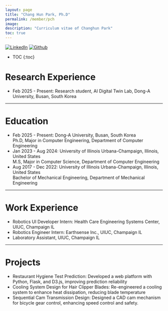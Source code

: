 ```yaml
---
layout: page
title: "Chang Hun Park, Ph.D"
permalink: /member/pch
image: 
description: "Curriculum vitae of Changhun Park"
toc: true
---
```

  
[![LinkedIn](https://img.shields.io/badge/ORCID-A6CE39?style=flat-square&logo=ORCID&logoColor=white)](https://www.linkedin.com/in/chang-hun-park-26a47914b/) 
[![Github](https://img.shields.io/badge/ORCID-A6CE39?style=flat-square&logo=ORCID&logoColor=white)](https://github.com/chp2) 

* TOC
{:toc}
  
Research Experience
============
* Feb 2025 - Present: Research student, AI Digital Twin Lab, Dong-A University, Busan, South Korea

***

Education
============
* Feb 2025 - Present: Dong-A University, Busan, South Korea <br> Ph.D, Major in Computer Engineering, Department of Computer Engineering
* Jan 2023 - Aug 2024: University of Illinois Urbana-Champaign, Illinois, United States <br> M.S, Major in Computer Science, Department of Computer Engineering
* Aug 2017 - Dec 2022: University of Illinois Urbana-Champaign, Illinois, United States <br> Bachelor of Mechanical Engineering, Department of Mechanical Engineering

***

Work Experience
============
* Robotics UI Developer Intern: Health Care Engineering Systems Center, UIUC, Champaign IL
* Robotics Engineer Intern: Earthsense Inc., UIUC, Champaign IL
* Laboratory Assistant, UIUC, Champaign IL

***

Projects
============
* Restaurant Hygiene Test Prediction: Developed a web platform with Python, Flask, and D3.js, improving prediction reliability
* Cooling System Design for Hair Clipper Blades: Re-engineered a cooling system to enhance heat dissipation, reducing blade temperature
* Sequential Cam Transmission Design: Designed a CAD cam mechanism for bicycle gear control, enhancing speed control and safety.
